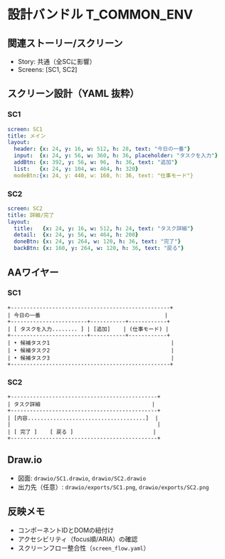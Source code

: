 # 設計バンドル T_COMMON_ENV

## 関連ストーリー/スクリーン
- Story: 共通（全SCに影響）
- Screens: [SC1, SC2]

## スクリーン設計（YAML 抜粋）
### SC1
```yaml
screen: SC1
title: メイン
layout:
  header: {x: 24, y: 16, w: 512, h: 28, text: "今日の一番"}
  input:  {x: 24, y: 56, w: 360, h: 36, placeholder: "タスクを入力"}
  addBtn: {x: 392, y: 56, w: 96,  h: 36, text: "追加"}
  list:   {x: 24, y: 104, w: 464, h: 320}
  modeBtn:{x: 24, y: 440, w: 160, h: 36, text: "仕事モード"}
```

### SC2
```yaml
screen: SC2
title: 詳細/完了
layout:
  title:   {x: 24, y: 16, w: 512, h: 24, text: "タスク詳細"}
  detail:  {x: 24, y: 56, w: 464, h: 200}
  doneBtn: {x: 24, y: 264, w: 120, h: 36, text: "完了"}
  backBtn: {x: 160, y: 264, w: 120, h: 36, text: "戻る"}
```

## AAワイヤー
### SC1
```
+--------------------------------------------------+
| 今日の一番                                       |
+------------------------+-----------+------------+
| [ タスクを入力........ ] | [追加]    | (仕事モード) |
+------------------------+-----------+------------+
| • 候補タスク1                                      |
| • 候補タスク2                                      |
| • 候補タスク3                                      |
+--------------------------------------------------+
```

### SC2
```
+----------------------------------------------+
| タスク詳細                                   |
+----------------------------------------------+
| [内容.....................................]  |
|                                              |
| [ 完了 ]    [ 戻る ]                         |
+----------------------------------------------+
```

## Draw.io
- 図面: `drawio/SC1.drawio`, `drawio/SC2.drawio`
- 出力先（任意）: `drawio/exports/SC1.png`, `drawio/exports/SC2.png`

## 反映メモ
- コンポーネントIDとDOMの紐付け
- アクセシビリティ（focus順/ARIA）の確認
- スクリーンフロー整合性（`screen_flow.yaml`）
